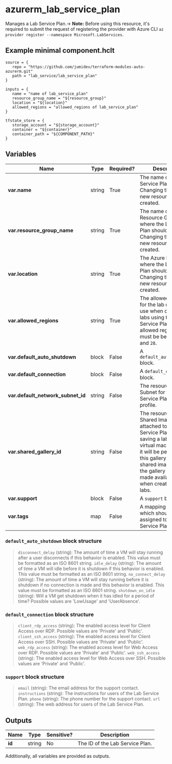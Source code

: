 # azurerm_lab_service_plan

Manages a Lab Service Plan.-> **Note:** Before using this resource, it's required to submit the request of registering the provider with Azure CLI `az provider register --namespace Microsoft.LabServices`.

## Example minimal component.hclt

```hcl
source = {
   repo = "https://github.com/jumidev/terraform-modules-auto-azurerm.git" 
   path = "lab_service/lab_service_plan" 
}

inputs = {
   name = "name of lab_service_plan" 
   resource_group_name = "${resource_group}" 
   location = "${location}" 
   allowed_regions = "allowed_regions of lab_service_plan" 
}

tfstate_store = {
   storage_account = "${storage_account}" 
   container = "${container}" 
   container_path = "${COMPONENT_PATH}" 
}

```

## Variables

| Name | Type | Required? |  Description |
| ---- | ---- | --------- |  ----------- |
| **var.name** | string | True | The name of the Lab Service Plan. Changing this forces a new resource to be created. | 
| **var.resource_group_name** | string | True | The name of the Resource Group where the Lab Service Plan should exist. Changing this forces a new resource to be created. | 
| **var.location** | string | True | The Azure Region where the Lab Service Plan should exist. Changing this forces a new resource to be created. | 
| **var.allowed_regions** | string | True | The allowed regions for the lab creator to use when creating labs using this Lab Service Plan. The allowed region's count must be between `1` and `28`. | 
| **var.default_auto_shutdown** | block | False | A `default_auto_shutdown` block. | 
| **var.default_connection** | block | False | A `default_connection` block. | 
| **var.default_network_subnet_id** | string | False | The resource ID of the Subnet for the Lab Service Plan network profile. | 
| **var.shared_gallery_id** | string | False | The resource ID of the Shared Image Gallery attached to this Lab Service Plan. When saving a lab template virtual machine image it will be persisted in this gallery. The shared images from the gallery can be made available to use when creating new labs. | 
| **var.support** | block | False | A `support` block. | 
| **var.tags** | map | False | A mapping of tags which should be assigned to the Lab Service Plan. | 

### `default_auto_shutdown` block structure

> `disconnect_delay` (string): The amount of time a VM will stay running after a user disconnects if this behavior is enabled. This value must be formatted as an ISO 8601 string.
> `idle_delay` (string): The amount of time a VM will idle before it is shutdown if this behavior is enabled. This value must be formatted as an ISO 8601 string.
> `no_connect_delay` (string): The amount of time a VM will stay running before it is shutdown if no connection is made and this behavior is enabled. This value must be formatted as an ISO 8601 string.
> `shutdown_on_idle` (string): Will a VM get shutdown when it has idled for a period of time? Possible values are 'LowUsage' and 'UserAbsence'.

### `default_connection` block structure

> `client_rdp_access` (string): The enabled access level for Client Access over RDP. Possible values are 'Private' and 'Public'.
> `client_ssh_access` (string): The enabled access level for Client Access over SSH. Possible values are 'Private' and 'Public'.
> `web_rdp_access` (string): The enabled access level for Web Access over RDP. Possible values are 'Private' and 'Public'.
> `web_ssh_access` (string): The enabled access level for Web Access over SSH. Possible values are 'Private' and 'Public'.

### `support` block structure

> `email` (string): The email address for the support contact.
> `instructions` (string): The instructions for users of the Lab Service Plan.
> `phone` (string): The phone number for the support contact.
> `url` (string): The web address for users of the Lab Service Plan.



## Outputs

| Name | Type | Sensitive? | Description |
| ---- | ---- | --------- | --------- |
| **id** | string | No  | The ID of the Lab Service Plan. | 

Additionally, all variables are provided as outputs.
